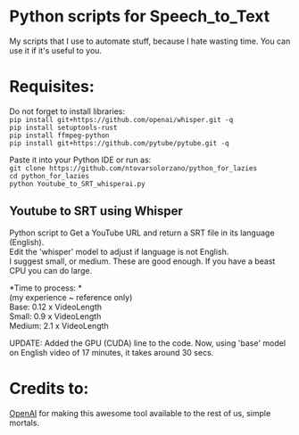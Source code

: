 # Python scripts for Speech_to_Text
My scripts that I use to automate stuff, because I hate wasting time. You can use it if it's useful to you.   

# Requisites: 
Do not forget to install libraries:  
`pip install git+https://github.com/openai/whisper.git -q`  
`pip install setuptools-rust`  
`pip install ffmpeg-python`  
`pip install git+https://github.com/pytube/pytube.git -q`  
  
Paste it into your Python IDE or run as:  
`git clone https://github.com/ntovarsolorzano/python_for_lazies`  
`cd python_for_lazies`  
`python Youtube_to_SRT_whisperai.py`

## Youtube to SRT using Whisper  
Python script to Get a YouTube URL and return a SRT file in its language (English).   
Edit the 'whisper' model to adjust if language is not English.   
I suggest small, or medium. These are good enough. If you have a beast CPU you can do large.   

*Time to process: *  
(my experience ~ reference only)   
Base: 0.12 x VideoLength  
Small: 0.9 x VideoLength  
Medium: 2.1 x VideoLength  

UPDATE: 
Added the GPU (CUDA) line to the code. Now, using 'base' model on English video of 17 minutes, it takes around 30 secs. 

# Credits to:  
[OpenAI](https://github.com/openai/whisper) for making this awesome tool available to the rest of us, simple mortals. 
